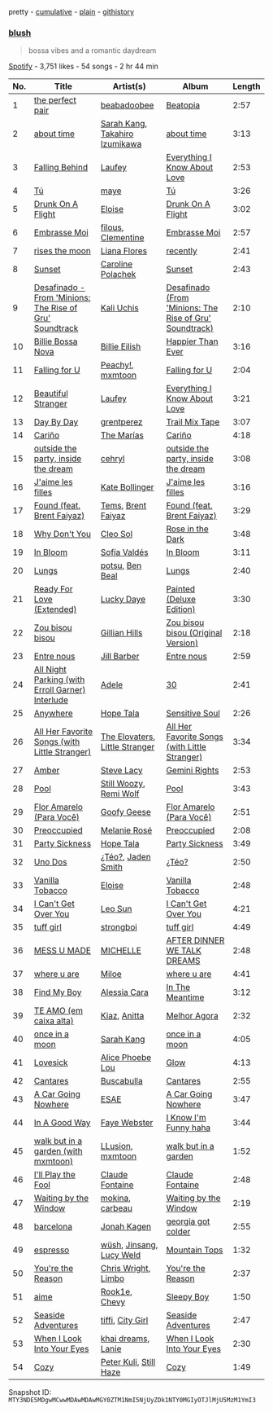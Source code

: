 pretty - [cumulative](/playlists/cumulative/37i9dQZF1DXcUY9O5yRihK.md) - [plain](/playlists/plain/37i9dQZF1DXcUY9O5yRihK) - [githistory](https://github.githistory.xyz/mackorone/spotify-playlist-archive/blob/main/playlists/plain/37i9dQZF1DXcUY9O5yRihK)

### [blush](https://open.spotify.com/playlist/37i9dQZF1DXcUY9O5yRihK)

> bossa vibes and a romantic daydream

[Spotify](https://open.spotify.com/user/spotify) - 3,751 likes - 54 songs - 2 hr 44 min

| No. | Title | Artist(s) | Album | Length |
|---|---|---|---|---|
| 1 | [the perfect pair](https://open.spotify.com/track/41P6Tnd8KIHqON0QIydx6a) | [beabadoobee](https://open.spotify.com/artist/35l9BRT7MXmM8bv2WDQiyB) | [Beatopia](https://open.spotify.com/album/2rhNQbqRNxiNQkDXTffe1V) | 2:57 |
| 2 | [about time](https://open.spotify.com/track/2khJckZKgm10rTK583uKuQ) | [Sarah Kang](https://open.spotify.com/artist/0MBNzfGHTiPYag4DupDXUj), [Takahiro Izumikawa](https://open.spotify.com/artist/4CJAJc3P508XZPuIOi1c8D) | [about time](https://open.spotify.com/album/5vMVHkJ4komTyjWLIax60u) | 3:13 |
| 3 | [Falling Behind](https://open.spotify.com/track/4KGGeE7RJsgLNZmnxGFlOj) | [Laufey](https://open.spotify.com/artist/7gW0r5CkdEUMm42w9XpyZO) | [Everything I Know About Love](https://open.spotify.com/album/0Ydm84ftyiWRGOIFkdl30L) | 2:53 |
| 4 | [Tú](https://open.spotify.com/track/1jecO8NeYLsVWVptITz4c1) | [maye](https://open.spotify.com/artist/5ti5FPHgtaSf15KcUisZMt) | [Tú](https://open.spotify.com/album/41OfyTxfB3ou95Ib24VlV2) | 3:26 |
| 5 | [Drunk On A Flight](https://open.spotify.com/track/6K6cG964OPWfRIyGDAiQzd) | [Eloise](https://open.spotify.com/artist/7LlIWfvgWlDBXfxCvCFbuC) | [Drunk On A Flight](https://open.spotify.com/album/4CdeQksM2ApHyRrKX2InNk) | 3:02 |
| 6 | [Embrasse Moi](https://open.spotify.com/track/4TVGPGXdzaVUMSucKxOMQu) | [filous](https://open.spotify.com/artist/2IjiuEObrCKyZvSb8xLxG9), [Clementine](https://open.spotify.com/artist/5TjiHAfGCJuUsTyAg9Z5fx) | [Embrasse Moi](https://open.spotify.com/album/4YZ6qaWOYDkgtRnWJlkrhW) | 2:57 |
| 7 | [rises the moon](https://open.spotify.com/track/51Grh1RyUDcMBbpuyUIUHI) | [Liana Flores](https://open.spotify.com/artist/5zVu34ozw0BzXIcNHqkO0u) | [recently](https://open.spotify.com/album/295qW3R6DSM1WfePwUpgux) | 2:41 |
| 8 | [Sunset](https://open.spotify.com/track/2eQ9B2SsQFU2qCnHSas3eQ) | [Caroline Polachek](https://open.spotify.com/artist/4Ge8xMJNwt6EEXOzVXju9a) | [Sunset](https://open.spotify.com/album/0JlGrm9d6P37h0TXEWxaQo) | 2:43 |
| 9 | [Desafinado \- From 'Minions: The Rise of Gru' Soundtrack](https://open.spotify.com/track/12j5ByuhjK6vsb0vJS1cwM) | [Kali Uchis](https://open.spotify.com/artist/1U1el3k54VvEUzo3ybLPlM) | [Desafinado \(From 'Minions: The Rise of Gru' Soundtrack\)](https://open.spotify.com/album/3l4QQKkuRpYQCmmq3F6DLv) | 2:10 |
| 10 | [Billie Bossa Nova](https://open.spotify.com/track/2KnuaZYoGzDoHiBTNYOTXG) | [Billie Eilish](https://open.spotify.com/artist/6qqNVTkY8uBg9cP3Jd7DAH) | [Happier Than Ever](https://open.spotify.com/album/0JGOiO34nwfUdDrD612dOp) | 3:16 |
| 11 | [Falling for U](https://open.spotify.com/track/2xhGZ3WzOa3tir28y7Cb88) | [Peachy!](https://open.spotify.com/artist/7gvbCoLA8lJUktp8G2xIRR), [mxmtoon](https://open.spotify.com/artist/0HthCchcL0kVLHTr113Vk1) | [Falling for U](https://open.spotify.com/album/3PUmELve1Jt5EdFU6cv8Hb) | 2:04 |
| 12 | [Beautiful Stranger](https://open.spotify.com/track/38TpUKiHQZyBKiD9LMMy6X) | [Laufey](https://open.spotify.com/artist/7gW0r5CkdEUMm42w9XpyZO) | [Everything I Know About Love](https://open.spotify.com/album/0Ydm84ftyiWRGOIFkdl30L) | 3:21 |
| 13 | [Day By Day](https://open.spotify.com/track/79oft65PDY4LL7MoLQ6Nxp) | [grentperez](https://open.spotify.com/artist/73BLwSX6gsNeVzS7DgI4xe) | [Trail Mix Tape](https://open.spotify.com/album/7o1kPZMhYTeD78xeKZ6hm6) | 3:07 |
| 14 | [Cariño](https://open.spotify.com/track/55DyBUkjebkcYhDGfEXitR) | [The Marías](https://open.spotify.com/artist/2sSGPbdZJkaSE2AbcGOACx) | [Cariño](https://open.spotify.com/album/2VFNH1CUpSOnRKBBjjEDe6) | 4:18 |
| 15 | [outside the party, inside the dream](https://open.spotify.com/track/1LcwYCQ78z4PvLiU2Qt3XV) | [cehryl](https://open.spotify.com/artist/0bBrsS9ufPAmeFQgDNG54O) | [outside the party, inside the dream](https://open.spotify.com/album/6r70ZDnApSWdvzHz3pQUVc) | 3:08 |
| 16 | [J'aime les filles](https://open.spotify.com/track/6GiwLIxSRc3bEBaLj2RPjK) | [Kate Bollinger](https://open.spotify.com/artist/4eArh1v6UwBbKkjdgHCned) | [J'aime les filles](https://open.spotify.com/album/6dPvgLmDxBa52kR1MPJoQ0) | 3:16 |
| 17 | [Found \(feat\. Brent Faiyaz\)](https://open.spotify.com/track/0GGfGINoVYiSFXPOjg3RHj) | [Tems](https://open.spotify.com/artist/687cZJR45JO7jhk1LHIbgq), [Brent Faiyaz](https://open.spotify.com/artist/3tlXnStJ1fFhdScmQeLpuG) | [Found \(feat\. Brent Faiyaz\)](https://open.spotify.com/album/6nuNgD841boUffjDiI8et4) | 3:29 |
| 18 | [Why Don't You](https://open.spotify.com/track/6RQ0i7rApnnWSI8uEiGVVF) | [Cleo Sol](https://open.spotify.com/artist/3ETLPQkcEd7z4k3IbZmXMq) | [Rose in the Dark](https://open.spotify.com/album/4o5dzQHDzmBBc4Z3jSWVR9) | 3:48 |
| 19 | [In Bloom](https://open.spotify.com/track/0Nh8WAkD6YlJmFzUiPD0Iq) | [Sofía Valdés](https://open.spotify.com/artist/0caswMNVJ7vPNC1Z7NOeCT) | [In Bloom](https://open.spotify.com/album/5PVu8HSd5Ig81TaTixT4Wp) | 3:11 |
| 20 | [Lungs](https://open.spotify.com/track/7BxzMUwuPM09XnP1wTm2z8) | [potsu](https://open.spotify.com/artist/5XE0fiZWGbq9TcSuWwJ1fA), [Ben Beal](https://open.spotify.com/artist/0CTpeTOAvzc1FOlPj4uYWV) | [Lungs](https://open.spotify.com/album/0azrQYwwoEliseBAUlBT88) | 2:40 |
| 21 | [Ready For Love \(Extended\)](https://open.spotify.com/track/09423JokPDJAG92SSzshnX) | [Lucky Daye](https://open.spotify.com/artist/5Vuvs6Py2JRU7WiFDVsI7J) | [Painted \(Deluxe Edition\)](https://open.spotify.com/album/4tOljQq0yQqk6KaWRmAwua) | 3:30 |
| 22 | [Zou bisou bisou](https://open.spotify.com/track/2fxvANiJMVbMvuqNWUilEM) | [Gillian Hills](https://open.spotify.com/artist/3uA9RwNUL7HZKroYyVlUuL) | [Zou bisou bisou \(Original Version\)](https://open.spotify.com/album/6RGW7AdxrvowqfBp4gP5o5) | 2:18 |
| 23 | [Entre nous](https://open.spotify.com/track/6O3ksAhy0XOhf48pmz23bR) | [Jill Barber](https://open.spotify.com/artist/0Geq9Y20DjOlUjvmFZtzGx) | [Entre nous](https://open.spotify.com/album/6NT4HEyfM1QmvoUguE0EHf) | 2:59 |
| 24 | [All Night Parking \(with Erroll Garner\) Interlude](https://open.spotify.com/track/496vIKS2INz840xZaKncvR) | [Adele](https://open.spotify.com/artist/4dpARuHxo51G3z768sgnrY) | [30](https://open.spotify.com/album/21jF5jlMtzo94wbxmJ18aa) | 2:41 |
| 25 | [Anywhere](https://open.spotify.com/track/0U6S4ELEx0YA7JlhELnZaf) | [Hope Tala](https://open.spotify.com/artist/74CcYmmNeHKe5PrZaISk8e) | [Sensitive Soul](https://open.spotify.com/album/16DsW178EtZBoVHGatdPoa) | 2:26 |
| 26 | [All Her Favorite Songs \(with Little Stranger\)](https://open.spotify.com/track/26VjX0Mg1DAUTPjfPyhUlm) | [The Elovaters](https://open.spotify.com/artist/2bBTnfGpjGCTRozyAodDa3), [Little Stranger](https://open.spotify.com/artist/6nheJ1XoAkaKOLIgHzMbTq) | [All Her Favorite Songs \(with Little Stranger\)](https://open.spotify.com/album/3EkYLDuVv4YVW4K3UOFHIG) | 3:34 |
| 27 | [Amber](https://open.spotify.com/track/5Z4EEIaSzeRmYze3W47S1k) | [Steve Lacy](https://open.spotify.com/artist/57vWImR43h4CaDao012Ofp) | [Gemini Rights](https://open.spotify.com/album/3Ks0eeH0GWpY4AU20D5HPD) | 2:53 |
| 28 | [Pool](https://open.spotify.com/track/1ZP4Qxb7USL3EezbxfpOVF) | [Still Woozy](https://open.spotify.com/artist/4iMO20EPodreIaEl8qW66y), [Remi Wolf](https://open.spotify.com/artist/0NB5HROxc8dDBXpkIi1v3d) | [Pool](https://open.spotify.com/album/3rDZy3Mdl38XtftACWXL5c) | 3:43 |
| 29 | [Flor Amarelo \(Para Você\)](https://open.spotify.com/track/4TfoDylS5Is5i67nAI0oeK) | [Goofy Geese](https://open.spotify.com/artist/4ogf206MydyTFBUNeguyIl) | [Flor Amarelo \(Para Você\)](https://open.spotify.com/album/4T6O67PiUSYMRHDPsFvUHX) | 2:51 |
| 30 | [Preoccupied](https://open.spotify.com/track/0VlcUve93jmMl228sKSPyU) | [Melanie Rosé](https://open.spotify.com/artist/2sP3zSZZxlXmicvYJis340) | [Preoccupied](https://open.spotify.com/album/78WiVQqJzmfEy00tXpMMFt) | 2:08 |
| 31 | [Party Sickness](https://open.spotify.com/track/06DcUBxCvBAqvWgpExtbLE) | [Hope Tala](https://open.spotify.com/artist/74CcYmmNeHKe5PrZaISk8e) | [Party Sickness](https://open.spotify.com/album/0fwHTsZvukaWOUHCbSQhJf) | 3:49 |
| 32 | [Uno Dos](https://open.spotify.com/track/2YeKQ7zSBbalFl5K0EpEgH) | [¿Téo?](https://open.spotify.com/artist/0jsnWH4QCKcAMpR7vEhh9u), [Jaden Smith](https://open.spotify.com/artist/4vDSXzhxGtPJVnMvnzSZW4) | [¿Téo?](https://open.spotify.com/album/5NhRAV4V8xcH0Wzj047C1g) | 2:50 |
| 33 | [Vanilla Tobacco](https://open.spotify.com/track/36XMwwDfgKyl3nIksXbZ4G) | [Eloise](https://open.spotify.com/artist/7LlIWfvgWlDBXfxCvCFbuC) | [Vanilla Tobacco](https://open.spotify.com/album/6HJjCkU7RNvqiYB0iZVIgR) | 2:48 |
| 34 | [I Can't Get Over You](https://open.spotify.com/track/7tdFmz7aTM0MTssyzOSXta) | [Leo Sun](https://open.spotify.com/artist/40F0oisdGBuAC0i1vh2cxW) | [I Can't Get Over You](https://open.spotify.com/album/3OCO1ebyxBC6CXsF99Xara) | 4:21 |
| 35 | [tuff girl](https://open.spotify.com/track/7AlhwcNS6GL3d0MQ1eRm6O) | [strongboi](https://open.spotify.com/artist/2ygluM9w0lmulZrMJ1pI0i) | [tuff girl](https://open.spotify.com/album/4UD7JRoWzJsVijTkEhnaev) | 4:49 |
| 36 | [MESS U MADE](https://open.spotify.com/track/1jZrlerU1ZWEI7oDPtHPGx) | [MICHELLE](https://open.spotify.com/artist/4yYvor6Rq4fG82J1L47DYp) | [AFTER DINNER WE TALK DREAMS](https://open.spotify.com/album/0DNz0XsG6B1Vz1CcbuIsov) | 2:48 |
| 37 | [where u are](https://open.spotify.com/track/5Twzpnu3oSKEWEjSHRlhgn) | [Miloe](https://open.spotify.com/artist/3HdQTgQSncptIPjDgskWbu) | [where u are](https://open.spotify.com/album/4QtgZKyzpwutPTFkMGDFpX) | 4:41 |
| 38 | [Find My Boy](https://open.spotify.com/track/2rmf4QaSE174hUEObAxLpw) | [Alessia Cara](https://open.spotify.com/artist/2wUjUUtkb5lvLKcGKsKqsR) | [In The Meantime](https://open.spotify.com/album/5reEg9or7xqpXy6XLVIoTE) | 3:12 |
| 39 | [TE AMO \(em caixa alta\)](https://open.spotify.com/track/2rvcLxmsRZG3jQQPyW3yvu) | [Kiaz](https://open.spotify.com/artist/6Ae0wz09vBFYZXJ2bJAKUl), [Anitta](https://open.spotify.com/artist/7FNnA9vBm6EKceENgCGRMb) | [Melhor Agora](https://open.spotify.com/album/71GFZXdtEJiLy3KH4GfLOi) | 2:32 |
| 40 | [once in a moon](https://open.spotify.com/track/4ZlHqeXbItX1qC86aFUax1) | [Sarah Kang](https://open.spotify.com/artist/0MBNzfGHTiPYag4DupDXUj) | [once in a moon](https://open.spotify.com/album/0P6uxMt91VW5taeFKNx963) | 4:05 |
| 41 | [Lovesick](https://open.spotify.com/track/2yDWhOjZhKZ0XqPXyjNQhx) | [Alice Phoebe Lou](https://open.spotify.com/artist/03uMw43UVu9MsQCcHVSGjX) | [Glow](https://open.spotify.com/album/17bMGqdO2UxbHHgiE9mX6X) | 4:13 |
| 42 | [Cantares](https://open.spotify.com/track/7tn64XRTYFqr2K7ujNLgTl) | [Buscabulla](https://open.spotify.com/artist/0MoaBi6dSquXp6rrlqlF8R) | [Cantares](https://open.spotify.com/album/1UBBUboWIBuEYeYQy7QFCO) | 2:55 |
| 43 | [A Car Going Nowhere](https://open.spotify.com/track/4BHTnUF9Wl5lVSrw9ZLVJb) | [ESAE](https://open.spotify.com/artist/573hBKu7MUNNUbp0OKhuRr) | [A Car Going Nowhere](https://open.spotify.com/album/5yR8GbZR66gjAoyt5Voc2O) | 3:47 |
| 44 | [In A Good Way](https://open.spotify.com/track/2VYnlKxB8jpbCeLUjQsebc) | [Faye Webster](https://open.spotify.com/artist/5szilpXHcwOqnyKLqGco5j) | [I Know I'm Funny haha](https://open.spotify.com/album/424bxvpYyNDM2DFFibeKs0) | 3:44 |
| 45 | [walk but in a garden \(with mxmtoon\)](https://open.spotify.com/track/4Kpt4pk9xgOlIgu9qvUrxC) | [LLusion](https://open.spotify.com/artist/5XBb04uBpKPWPWC2jXgGqb), [mxmtoon](https://open.spotify.com/artist/0HthCchcL0kVLHTr113Vk1) | [walk but in a garden](https://open.spotify.com/album/73B3H18jWD1TVDWId6CifF) | 1:52 |
| 46 | [I'll Play the Fool](https://open.spotify.com/track/44jrccmdmEEaAMgvWMiNN5) | [Claude Fontaine](https://open.spotify.com/artist/34Ri1nJORbduGK8LLHz61Y) | [Claude Fontaine](https://open.spotify.com/album/0N3jnwoj19u35NojyETlk7) | 2:48 |
| 47 | [Waiting by the Window](https://open.spotify.com/track/3NVDwR7cuCNy30L0DZPQil) | [mokina](https://open.spotify.com/artist/6TnOtn1qYytprdSpG4kYCc), [carbeau](https://open.spotify.com/artist/5MOkquoZnhyJEcXBpVHR2j) | [Waiting by the Window](https://open.spotify.com/album/1EnZIihjXvcmZW4IW84P6j) | 2:19 |
| 48 | [barcelona](https://open.spotify.com/track/6tvikT3O9PBnghgHN9LaiB) | [Jonah Kagen](https://open.spotify.com/artist/5KsRA81UaMVKvLNiwDySfp) | [georgia got colder](https://open.spotify.com/album/0FlFeUoegYdzMZwTOVANE2) | 2:55 |
| 49 | [espresso](https://open.spotify.com/track/0VNcFGQjN7huUyEPwBtksC) | [wüsh](https://open.spotify.com/artist/4UpdjtYWiLUuaFT18TefcK), [Jinsang](https://open.spotify.com/artist/5FsfZj0Mp6YwEWytuJUcWt), [Lucy Weld](https://open.spotify.com/artist/0YnLefkesxcihbTtIG0iyZ) | [Mountain Tops](https://open.spotify.com/album/5A1axIYldvItf7MvKe5mGl) | 1:32 |
| 50 | [You're the Reason](https://open.spotify.com/track/1OJqtwMsA3RHmAYh6DHWYK) | [Chris Wright](https://open.spotify.com/artist/2PUZljI6YOKycWygjY6EQV), [Limbo](https://open.spotify.com/artist/13VunSzrVSmJBpUWxUajJF) | [You're the Reason](https://open.spotify.com/album/0paZI3fai3hEJUfKglHwYl) | 2:37 |
| 51 | [aime](https://open.spotify.com/track/6fW0lH7uRHh0kDXBHuYLkL) | [Rook1e](https://open.spotify.com/artist/5NlA3ayVBDY3uDCCEZ1dID), [Chevy](https://open.spotify.com/artist/4WfJogOUKB3HihGTS6Fsxm) | [Sleepy Boy](https://open.spotify.com/album/0A7zAV59eGlFNQXFYAOsUo) | 1:50 |
| 52 | [Seaside Adventures](https://open.spotify.com/track/3W4aAUuDXMCS6QgZR7cTur) | [tiffi](https://open.spotify.com/artist/4bQCZKbtYa0W0hzA7JrpC4), [City Girl](https://open.spotify.com/artist/6yby1ACnfwVigbSSaH3kEQ) | [Seaside Adventures](https://open.spotify.com/album/090krYhm5bNW0wlujblsjo) | 2:47 |
| 53 | [When I Look Into Your Eyes](https://open.spotify.com/track/6h0zYPs9wEj3ydlgwpibSL) | [khai dreams](https://open.spotify.com/artist/0lawSNBxNgJFQYJnQzLH8c), [Lanie](https://open.spotify.com/artist/1qUDBm1ALFrHogBczA8KIF) | [When I Look Into Your Eyes](https://open.spotify.com/album/6wT9XMbBpXNZTkXGatvKiV) | 2:30 |
| 54 | [Cozy](https://open.spotify.com/track/0XzcZKCGW2eCVNGMS03GYt) | [Peter Kuli](https://open.spotify.com/artist/5lVUEGHUyXz8X6h58fuEwV), [Still Haze](https://open.spotify.com/artist/0TMFdsLTJQn5JHRix6e46Z) | [Cozy](https://open.spotify.com/album/1gU8z2DBmS5Ic39RLx1jry) | 1:49 |

Snapshot ID: `MTY3NDE5MDgwMCwwMDAwMDAwMGY0ZTM1NmI5NjUyZDk1NTY0MGIyOTJlMjU5MzM1YmI3`
